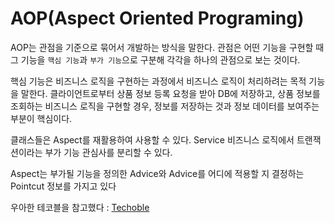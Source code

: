 # AOP(Aspect Oriented Programing)

AOP는 관점을 기준으로 묶어서 개발하는 방식을 말한다. 관점은 어떤 기능을 구현할 때 그 기능을 `핵심 기능`과 `부가 기능`으로 구분해 각각을 하나의 관점으로 보는 것이다.

핵심 기능은 비즈니스 로직을 구현하는 과정에서 비즈니스 로직이 처리하려는 목적 기능을 말한다. 클라이언트로부터 상품 정보 등록 요청을 받아 DB에 저장하고, 상품 정보를 조회하는 비즈니스 로직을 구현할 경우, 정보를 저장하는 것과 정보 데이터를 보여주는 부분이 핵심이다.

클래스들은 Aspect를 재활용하여 사용할 수 있다. Service 비즈니스 로직에서 트랜잭션이라는 부가 기능 관심사를 분리할 수 있다.

Aspect는 부가될 기능을 정의한 Advice와 Advice를 어디에 적용할 지 결정하는 Pointcut 정보를 가지고 있다

우아한 테코블을 참고했다 : [Techoble](https://tecoble.techcourse.co.kr/post/2021-06-25-aop-transaction/)
